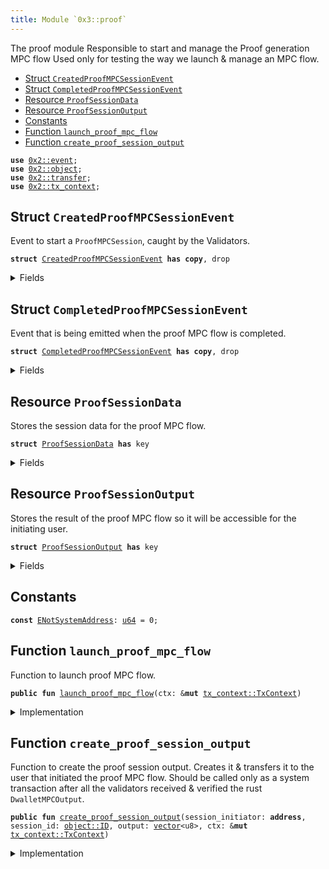 ```yaml
---
title: Module `0x3::proof`
---
```


The proof module
Responsible to start and manage the Proof generation MPC flow
Used only for testing the way we launch & manage an MPC flow.


-  [Struct `CreatedProofMPCSessionEvent`](#0x3_proof_CreatedProofMPCSessionEvent)
-  [Struct `CompletedProofMPCSessionEvent`](#0x3_proof_CompletedProofMPCSessionEvent)
-  [Resource `ProofSessionData`](#0x3_proof_ProofSessionData)
-  [Resource `ProofSessionOutput`](#0x3_proof_ProofSessionOutput)
-  [Constants](#@Constants_0)
-  [Function `launch_proof_mpc_flow`](#0x3_proof_launch_proof_mpc_flow)
-  [Function `create_proof_session_output`](#0x3_proof_create_proof_session_output)


<pre><code><b>use</b> <a href="../pera-framework/event.md#0x2_event">0x2::event</a>;
<b>use</b> <a href="../pera-framework/object.md#0x2_object">0x2::object</a>;
<b>use</b> <a href="../pera-framework/transfer.md#0x2_transfer">0x2::transfer</a>;
<b>use</b> <a href="../pera-framework/tx_context.md#0x2_tx_context">0x2::tx_context</a>;
</code></pre>



<a name="0x3_proof_CreatedProofMPCSessionEvent"></a>

## Struct `CreatedProofMPCSessionEvent`

Event to start a <code>ProofMPCSession</code>, caught by the Validators.


<pre><code><b>struct</b> <a href="proof.md#0x3_proof_CreatedProofMPCSessionEvent">CreatedProofMPCSessionEvent</a> <b>has</b> <b>copy</b>, drop
</code></pre>



<details>
<summary>Fields</summary>


<dl>
<dt>
<code>session_id: <a href="../pera-framework/object.md#0x2_object_ID">object::ID</a></code>
</dt>
<dd>

</dd>
<dt>
<code>sender: <b>address</b></code>
</dt>
<dd>

</dd>
</dl>


</details>

<a name="0x3_proof_CompletedProofMPCSessionEvent"></a>

## Struct `CompletedProofMPCSessionEvent`

Event that is being emitted when the proof MPC flow is completed.


<pre><code><b>struct</b> <a href="proof.md#0x3_proof_CompletedProofMPCSessionEvent">CompletedProofMPCSessionEvent</a> <b>has</b> <b>copy</b>, drop
</code></pre>



<details>
<summary>Fields</summary>


<dl>
<dt>
<code>session_id: <a href="../pera-framework/object.md#0x2_object_ID">object::ID</a></code>
</dt>
<dd>

</dd>
<dt>
<code>sender: <b>address</b></code>
</dt>
<dd>

</dd>
</dl>


</details>

<a name="0x3_proof_ProofSessionData"></a>

## Resource `ProofSessionData`

Stores the session data for the proof MPC flow.


<pre><code><b>struct</b> <a href="proof.md#0x3_proof_ProofSessionData">ProofSessionData</a> <b>has</b> key
</code></pre>



<details>
<summary>Fields</summary>


<dl>
<dt>
<code>id: <a href="../pera-framework/object.md#0x2_object_UID">object::UID</a></code>
</dt>
<dd>

</dd>
</dl>


</details>

<a name="0x3_proof_ProofSessionOutput"></a>

## Resource `ProofSessionOutput`

Stores the result of the proof MPC flow so it will be accessible for the initiating user.


<pre><code><b>struct</b> <a href="proof.md#0x3_proof_ProofSessionOutput">ProofSessionOutput</a> <b>has</b> key
</code></pre>



<details>
<summary>Fields</summary>


<dl>
<dt>
<code>id: <a href="../pera-framework/object.md#0x2_object_UID">object::UID</a></code>
</dt>
<dd>

</dd>
<dt>
<code>session_id: <a href="../pera-framework/object.md#0x2_object_ID">object::ID</a></code>
</dt>
<dd>

</dd>
<dt>
<code><a href="proof.md#0x3_proof">proof</a>: <a href="../move-stdlib/vector.md#0x1_vector">vector</a>&lt;u8&gt;</code>
</dt>
<dd>

</dd>
</dl>


</details>

<a name="@Constants_0"></a>

## Constants


<a name="0x3_proof_ENotSystemAddress"></a>



<pre><code><b>const</b> <a href="proof.md#0x3_proof_ENotSystemAddress">ENotSystemAddress</a>: <a href="../move-stdlib/u64.md#0x1_u64">u64</a> = 0;
</code></pre>



<a name="0x3_proof_launch_proof_mpc_flow"></a>

## Function `launch_proof_mpc_flow`

Function to launch proof MPC flow.


<pre><code><b>public</b> <b>fun</b> <a href="proof.md#0x3_proof_launch_proof_mpc_flow">launch_proof_mpc_flow</a>(ctx: &<b>mut</b> <a href="../pera-framework/tx_context.md#0x2_tx_context_TxContext">tx_context::TxContext</a>)
</code></pre>



<details>
<summary>Implementation</summary>


<pre><code><b>public</b> <b>fun</b> <a href="proof.md#0x3_proof_launch_proof_mpc_flow">launch_proof_mpc_flow</a>(ctx: &<b>mut</b> TxContext) {
    <b>let</b> session_data = <a href="proof.md#0x3_proof_ProofSessionData">ProofSessionData</a> {
        id: <a href="../pera-framework/object.md#0x2_object_new">object::new</a>(ctx),
    };
    // Emit <a href="../pera-framework/event.md#0x2_event">event</a> <b>to</b> start MPC flow.
    // Part of the implementation of section 3.2.1 in the Pera Async paper.
    // When iterating over the transactions in the batch, MPC transactions will get exectuted locally
    // <b>to</b> catch the <a href="../pera-framework/event.md#0x2_event">event</a> <b>with</b> all the needed data <b>to</b> start the MPC flow.
    <b>let</b> created_proof_mpc_session_event = <a href="proof.md#0x3_proof_CreatedProofMPCSessionEvent">CreatedProofMPCSessionEvent</a> {
        // The session ID is a <a href="../pera-framework/random.md#0x2_random">random</a>, unique ID of the <a href="proof.md#0x3_proof_ProofSessionData">ProofSessionData</a> <a href="../pera-framework/object.md#0x2_object">object</a>.
        // It is needed so the user will be able <b>to</b> know, when fetching the generated <a href="proof.md#0x3_proof">proof</a> data,
        // that the <a href="proof.md#0x3_proof">proof</a> was generated for this specific session.
        session_id: <a href="../pera-framework/object.md#0x2_object_id">object::id</a>(&session_data),
        sender: <a href="../pera-framework/tx_context.md#0x2_tx_context_sender">tx_context::sender</a>(ctx),
    };
    <a href="../pera-framework/event.md#0x2_event_emit">event::emit</a>(created_proof_mpc_session_event);
    <a href="../pera-framework/transfer.md#0x2_transfer_freeze_object">transfer::freeze_object</a>(session_data);
}
</code></pre>



</details>

<a name="0x3_proof_create_proof_session_output"></a>

## Function `create_proof_session_output`

Function to create the proof session output.
Creates it & transfers it to the user that initiated the proof MPC flow.
Should be called only as a system transaction after all the validators received & verified the rust <code>DwalletMPCOutput</code>.


<pre><code><b>public</b> <b>fun</b> <a href="proof.md#0x3_proof_create_proof_session_output">create_proof_session_output</a>(session_initiator: <b>address</b>, session_id: <a href="../pera-framework/object.md#0x2_object_ID">object::ID</a>, output: <a href="../move-stdlib/vector.md#0x1_vector">vector</a>&lt;u8&gt;, ctx: &<b>mut</b> <a href="../pera-framework/tx_context.md#0x2_tx_context_TxContext">tx_context::TxContext</a>)
</code></pre>



<details>
<summary>Implementation</summary>


<pre><code><b>public</b> <b>fun</b> <a href="proof.md#0x3_proof_create_proof_session_output">create_proof_session_output</a>(session_initiator: <b>address</b>, session_id: ID, output: <a href="../move-stdlib/vector.md#0x1_vector">vector</a>&lt;u8&gt;, ctx: &<b>mut</b> TxContext) {
   <b>assert</b>!(<a href="../pera-framework/tx_context.md#0x2_tx_context_sender">tx_context::sender</a>(ctx) == @0x0, <a href="proof.md#0x3_proof_ENotSystemAddress">ENotSystemAddress</a>);
   <b>let</b> proof_session_result = <a href="proof.md#0x3_proof_ProofSessionOutput">ProofSessionOutput</a> {
       id: <a href="../pera-framework/object.md#0x2_object_new">object::new</a>(ctx),
       session_id: session_id,
       <a href="proof.md#0x3_proof">proof</a>: output,
   };
   <a href="../pera-framework/transfer.md#0x2_transfer_transfer">transfer::transfer</a>(proof_session_result, session_initiator);

   <b>let</b> completed_proof_mpc_session_event = <a href="proof.md#0x3_proof_CompletedProofMPCSessionEvent">CompletedProofMPCSessionEvent</a> {
       session_id: session_id,
       sender: session_initiator,
   };

   <a href="../pera-framework/event.md#0x2_event_emit">event::emit</a>(completed_proof_mpc_session_event);
}
</code></pre>



</details>
